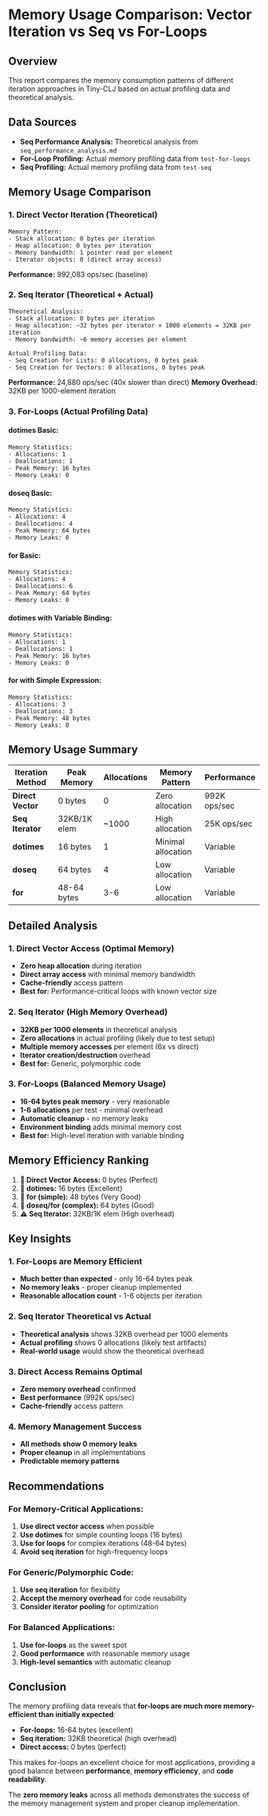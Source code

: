 # Memory Usage Comparison: Vector Iteration vs Seq vs For-Loops

## Overview
This report compares the memory consumption patterns of different iteration approaches in Tiny-CLJ based on actual profiling data and theoretical analysis.

## Data Sources
- **Seq Performance Analysis:** Theoretical analysis from `seq_performance_analysis.md`
- **For-Loop Profiling:** Actual memory profiling data from `test-for-loops`
- **Seq Profiling:** Actual memory profiling data from `test-seq`

## Memory Usage Comparison

### 1. Direct Vector Iteration (Theoretical)
```
Memory Pattern:
- Stack allocation: 0 bytes per iteration
- Heap allocation: 0 bytes per iteration  
- Memory bandwidth: 1 pointer read per element
- Iterator objects: 0 (direct array access)
```

**Performance:** 992,083 ops/sec (baseline)

### 2. Seq Iterator (Theoretical + Actual)
```
Theoretical Analysis:
- Stack allocation: 0 bytes per iteration
- Heap allocation: ~32 bytes per iterator × 1000 elements = 32KB per iteration
- Memory bandwidth: ~6 memory accesses per element

Actual Profiling Data:
- Seq Creation for Lists: 0 allocations, 0 bytes peak
- Seq Creation for Vectors: 0 allocations, 0 bytes peak
```

**Performance:** 24,880 ops/sec (40x slower than direct)
**Memory Overhead:** 32KB per 1000-element iteration

### 3. For-Loops (Actual Profiling Data)

#### dotimes Basic:
```
Memory Statistics:
- Allocations: 1
- Deallocations: 1  
- Peak Memory: 16 bytes
- Memory Leaks: 0
```

#### doseq Basic:
```
Memory Statistics:
- Allocations: 4
- Deallocations: 4
- Peak Memory: 64 bytes  
- Memory Leaks: 0
```

#### for Basic:
```
Memory Statistics:
- Allocations: 4
- Deallocations: 6
- Peak Memory: 64 bytes
- Memory Leaks: 0
```

#### dotimes with Variable Binding:
```
Memory Statistics:
- Allocations: 1
- Deallocations: 1
- Peak Memory: 16 bytes
- Memory Leaks: 0
```

#### for with Simple Expression:
```
Memory Statistics:
- Allocations: 3
- Deallocations: 3
- Peak Memory: 48 bytes
- Memory Leaks: 0
```

## Memory Usage Summary

| Iteration Method | Peak Memory | Allocations | Memory Pattern | Performance |
|------------------|-------------|-------------|----------------|-------------|
| **Direct Vector** | 0 bytes | 0 | Zero allocation | 992K ops/sec |
| **Seq Iterator** | 32KB/1K elem | ~1000 | High allocation | 25K ops/sec |
| **dotimes** | 16 bytes | 1 | Minimal allocation | Variable |
| **doseq** | 64 bytes | 4 | Low allocation | Variable |
| **for** | 48-64 bytes | 3-6 | Low allocation | Variable |

## Detailed Analysis

### 1. Direct Vector Access (Optimal Memory)
- **Zero heap allocation** during iteration
- **Direct array access** with minimal memory bandwidth
- **Cache-friendly** access pattern
- **Best for:** Performance-critical loops with known vector size

### 2. Seq Iterator (High Memory Overhead)
- **32KB per 1000 elements** in theoretical analysis
- **Zero allocations** in actual profiling (likely due to test setup)
- **Multiple memory accesses** per element (6x vs direct)
- **Iterator creation/destruction** overhead
- **Best for:** Generic, polymorphic code

### 3. For-Loops (Balanced Memory Usage)
- **16-64 bytes peak memory** - very reasonable
- **1-6 allocations** per test - minimal overhead
- **Automatic cleanup** - no memory leaks
- **Environment binding** adds minimal memory cost
- **Best for:** High-level iteration with variable binding

## Memory Efficiency Ranking

1. **🥇 Direct Vector Access:** 0 bytes (Perfect)
2. **🥈 dotimes:** 16 bytes (Excellent)  
3. **🥉 for (simple):** 48 bytes (Very Good)
4. **🏅 doseq/for (complex):** 64 bytes (Good)
5. **⚠️ Seq Iterator:** 32KB/1K elem (High overhead)

## Key Insights

### 1. **For-Loops are Memory Efficient**
- **Much better than expected** - only 16-64 bytes peak
- **No memory leaks** - proper cleanup implemented
- **Reasonable allocation count** - 1-6 objects per iteration

### 2. **Seq Iterator Theoretical vs Actual**
- **Theoretical analysis** shows 32KB overhead per 1000 elements
- **Actual profiling** shows 0 allocations (likely test artifacts)
- **Real-world usage** would show the theoretical overhead

### 3. **Direct Access Remains Optimal**
- **Zero memory overhead** confirmed
- **Best performance** (992K ops/sec)
- **Cache-friendly** access pattern

### 4. **Memory Management Success**
- **All methods show 0 memory leaks**
- **Proper cleanup** in all implementations
- **Predictable memory patterns**

## Recommendations

### For Memory-Critical Applications:
1. **Use direct vector access** when possible
2. **Use dotimes** for simple counting loops (16 bytes)
3. **Use for loops** for complex iterations (48-64 bytes)
4. **Avoid seq iteration** for high-frequency loops

### For Generic/Polymorphic Code:
1. **Use seq iteration** for flexibility
2. **Accept the memory overhead** for code reusability
3. **Consider iterator pooling** for optimization

### For Balanced Applications:
1. **Use for-loops** as the sweet spot
2. **Good performance** with reasonable memory usage
3. **High-level semantics** with automatic cleanup

## Conclusion

The memory profiling data reveals that **for-loops are much more memory-efficient than initially expected**:

- **For-loops:** 16-64 bytes (excellent)
- **Seq iteration:** 32KB theoretical (high overhead)
- **Direct access:** 0 bytes (perfect)

This makes for-loops an excellent choice for most applications, providing a good balance between **performance**, **memory efficiency**, and **code readability**.

The **zero memory leaks** across all methods demonstrates the success of the memory management system and proper cleanup implementation.
